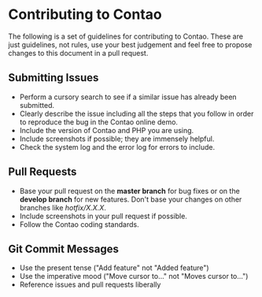 # Contributing to Contao

The following is a set of guidelines for contributing to Contao.
These are just guidelines, not rules, use your best judgement and feel free to propose changes to this document in a pull request.

## Submitting Issues

* Perform a cursory search to see if a similar issue has already been submitted.
* Clearly describe the issue including all the steps that you follow in order to reproduce the bug in the Contao online demo.
* Include the version of Contao and PHP you are using.
* Include screenshots if possible; they are immensely helpful.
* Check the system log and the error log for errors to include.

## Pull Requests

* Base your pull request on the **master branch** for bug fixes or on the **develop branch** for new features. Don't base your changes on other branches like *hotfix/X.X.X*.
* Include screenshots in your pull request if possible.
* Follow the Contao coding standards.

## Git Commit Messages

* Use the present tense ("Add feature" not "Added feature")
* Use the imperative mood ("Move cursor to..." not "Moves cursor to...")
* Reference issues and pull requests liberally
